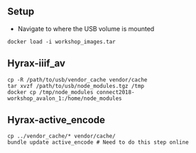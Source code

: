 ## Setup
- Navigate to where the USB volume is mounted
```
docker load -i workshop_images.tar
```

## Hyrax-iiif_av
```
cp -R /path/to/usb/vendor_cache vendor/cache
tar xvzf /path/to/usb/node_modules.tgz /tmp
docker cp /tmp/node_modules connect2018-workshop_avalon_1:/home/node_modules
```

## Hyrax-active_encode
```
cp ../vendor_cache/* vendor/cache/
bundle update active_encode # Need to do this step online
```
